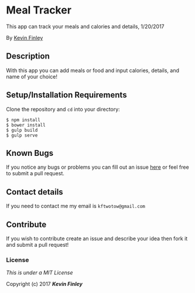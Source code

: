 # Meal Tracker

 This app can track your meals and calories and details, 1/20/2017

 By [Kevin Finley](http://www.kfinley.com)

## Description

With this app you can add meals or food and input calories, details, and name of your choice!

## Setup/Installation Requirements
Clone the repository and `cd` into your directory:
```
$ npm install
$ bower install
$ gulp build
$ gulp serve
```
## Known Bugs

If you notice any bugs or problems you can fill out an issue [here](http://www.github.com/kftwotwo/meal-tracker/issues) or feel free to submit a pull request.


## Contact details
If you need to contact me my email is `kftwotow@gmail.com`

## Contribute
If you wish to contribute create an issue and describe your idea then fork it and submit a pull request!

### License

*This is under a MIT License*

Copyright (c) 2017 **_Kevin Finley_**
